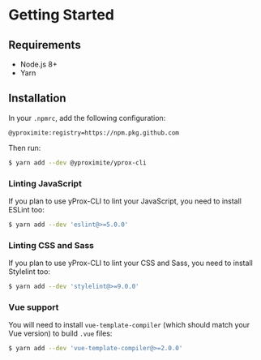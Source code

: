 # Getting Started

## Requirements

- Node.js 8+
- Yarn

## Installation

In your `.npmrc`, add the following configuration:

```
@yproximite:registry=https://npm.pkg.github.com
```

Then run:

```bash
$ yarn add --dev @yproximite/yprox-cli
```

### Linting JavaScript

If you plan to use yProx-CLI to lint your JavaScript, you need to install ESLint too:

```bash
$ yarn add --dev 'eslint@>=5.0.0'
```

### Linting CSS and Sass

If you plan to use yProx-CLI to lint your CSS and Sass, you need to install Stylelint too:

```bash
$ yarn add --dev 'stylelint@>=9.0.0'
```

### Vue support

You will need to install `vue-template-compiler` (which should match your Vue version) to build `.vue` files:

```bash
$ yarn add --dev 'vue-template-compiler@>=2.0.0'
```
